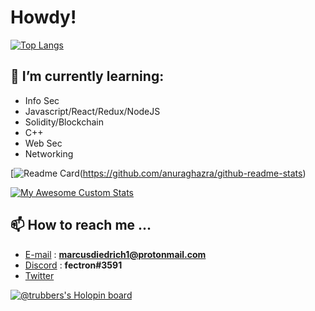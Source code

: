 # Howdy! 

[![Top Langs](https://github-readme-stats.vercel.app/api/top-langs/?username=TRUBDUBZ)](https://github.com/anuraghazra/github-readme-stats&show_icons=true&bg_color=00000000)

## 🧠 I’m currently learning:

- Info Sec
- Javascript/React/Redux/NodeJS 
- Solidity/Blockchain 
- C++
- Web Sec
- Networking

[![Readme Card](https://github-readme-stats.vercel.app/api/pin/?username=TRUBDUBZ&repo=github-readme-stats)(https://github.com/anuraghazra/github-readme-stats)

[![My Awesome Custom Stats](https://awesome-github-stats.azurewebsites.net/user-stats/TRUBDUBZ?theme=radical&Ring=DD2727&Border=13DD57&Text=DD2727)](https://git.io/awesome-stats-card)

## 📫 How to reach me ...
  
- [E-mail](https://protonmail.com) : **marcusdiedrich1@protonmail.com** 
- [Discord](https://discord.com) : **fectron#3591**
- [Twitter](https://twitter.com/marcusdiedrich1)

[![@trubbers's Holopin board](https://holopin.me/trubbers)](https://holopin.io/@trubbers)
